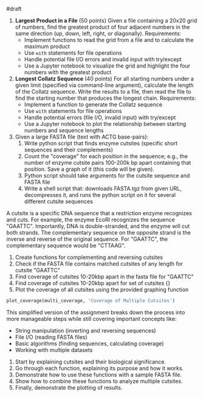 #draft
1. **Largest Product in a File** (50 points) Given a file containing a 20x20 grid of numbers, find the greatest product of four adjacent numbers in the same direction (up, down, left, right, or diagonally). Requirements:
    - Implement functions to read the grid from a file and to calculate the maximum product
    - Use `with` statements for file operations
    - Handle potential file I/O errors and invalid input with try/except
    - Use a Jupyter notebook to visualize the grid and highlight the four numbers with the greatest product
2.  **Longest Collatz Sequence** (40 points) For all starting numbers under a given limit (specified via command-line argument), calculate the length of the Collatz sequence. Write the results to a file, then read the file to find the starting number that produces the longest chain. Requirements:
    - Implement a function to generate the Collatz sequence
    - Use `with` statements for file operations
    - Handle potential errors (file I/O, invalid input) with try/except
    - Use a Jupyter notebook to plot the relationship between starting numbers and sequence lengths
3. Given a large FASTA file (text with ACTG base-pairs):
	1. Write python script that finds enzyme cutsites (specific short sequences and their complements)
	2. Count the "coverage" for each position in the sequence; e.g., the number of enzyme cutsite pairs 100-200k bp apart containing that position. Save a graph of it (this code will be given).
	3. Python script should take arguments for the cutsite sequence and FASTA file
	4. Write a shell script that: downloads FASTA.tgz from given URL, decompresses it, and runs the python script on it for several different cutsite sequences

A cutsite is a specific DNA sequence that a restriction enzyme recognizes and cuts. For example, the enzyme EcoRI recognizes the sequence "GAATTC". Importantly, DNA is double-stranded, and the enzyme will cut both strands. The complementary sequence on the opposite strand is the inverse and reverse of the original sequence. For "GAATTC", the complementary sequence would be "CTTAAG".

1. Create functions for complementing and reversing cutsites​​​​​​​​​​​​​​​​
2. Check if the FASTA file contains matched cutsites of any length for cutsite "GAATTC"​​​​​​​​​​​​​​​​
3. Find coverage of cutsites 10-20kbp apart in the fasta file for "GAATTC"​​​​​​​​​​​​​​​​
4. Find coverage of cutsites 10-20kbp apart for set of cutsites​​​​​​​​​​​​​​​​ {}
5. Plot the coverage of all cutsites using the provided graphing function


```python
plot_coverage(multi_coverage, 'Coverage of Multiple Cutsites')
```

This simplified version of the assignment breaks down the process into more manageable steps while still covering important concepts like:

- String manipulation (inverting and reversing sequences)
- File I/O (reading FASTA files)
- Basic algorithms (finding sequences, calculating coverage)
- Working with multiple datasets

1. Start by explaining cutsites and their biological significance.
2. Go through each function, explaining its purpose and how it works.
3. Demonstrate how to use these functions with a sample FASTA file.
4. Show how to combine these functions to analyze multiple cutsites.
5. Finally, demonstrate the plotting of results.

